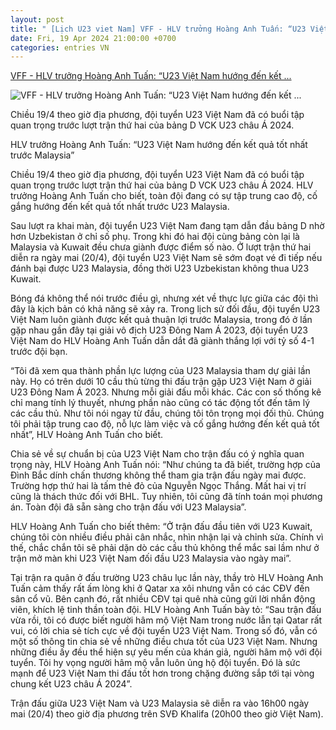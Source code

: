```yaml
---
layout: post
title: " [Lịch U23 viet Nam] VFF - HLV trưởng Hoàng Anh Tuấn: “U23 Việt Nam hướng đến kết ..."
date: Fri, 19 Apr 2024 21:00:00 +0700
categories: entries VN
---
```

[VFF - HLV trưởng Hoàng Anh Tuấn: “U23 Việt Nam hướng đến kết ...](https://vff.org.vn/hlv-truong-hoang-anh-tuan-u23-viet-nam-huong-den-ket-qua-tot-nhat-truoc-malaysia/)

![VFF - HLV trưởng Hoàng Anh Tuấn: “U23 Việt Nam hướng đến kết ...](https://vff.org.vn/wp-content/uploads/2024/04/VFF-2-3.jpg)

Chiều 19/4 theo giờ địa phương, đội tuyển U23 Việt Nam đã có buổi tập quan trọng trước lượt trận thứ hai của bảng D VCK U23 châu Á 2024.

HLV trưởng Hoàng Anh Tuấn: “U23 Việt Nam hướng đến kết quả tốt nhất trước Malaysia”

Chiều 19/4 theo giờ địa phương, đội tuyển U23 Việt Nam đã có buổi tập quan trọng trước lượt trận thứ hai của bảng D VCK U23 châu Á 2024. HLV trưởng Hoàng Anh Tuấn cho biết, toàn đội đang có sự tập trung cao độ, cố gắng hướng đến kết quả tốt nhất trước U23 Malaysia.

Sau lượt ra khai màn, đội tuyển U23 Việt Nam đang tạm dẫn đầu bảng D nhờ hơn Uzbekistan ở chỉ số phụ. Trong khi đó hai đội cùng bảng còn lại là Malaysia và Kuwait đều chưa giành được điểm số nào. Ở lượt trận thứ hai diễn ra ngày mai (20/4), đội tuyển U23 Việt Nam sẽ sớm đoạt vé đi tiếp nếu đánh bại được U23 Malaysia, đồng thời U23 Uzbekistan không thua U23 Kuwait.

Bóng đá không thể nói trước điều gì, nhưng xét về thực lực giữa các đội thì đây là kịch bản có khả năng sẽ xảy ra. Trong lịch sử đối đầu, đội tuyển U23 Việt Nam luôn giành được kết quả thuận lợi trước Malaysia, trong đó ở lần gặp nhau gần đây tại giải vô địch U23 Đông Nam Á 2023, đội tuyển U23 Việt Nam do HLV Hoàng Anh Tuấn dẫn dắt đã giành thắng lợi với tỷ số 4-1 trước đội bạn.

“Tôi đã xem qua thành phần lực lượng của U23 Malaysia tham dự giải lần này. Họ có trên dưới 10 cầu thủ từng thi đấu trận gặp U23 Việt Nam ở giải U23 Đông Nam Á 2023. Nhưng mỗi giải đấu mỗi khác. Các con số thống kê chỉ mang tính lý thuyết, nhưng phần nào cũng có tác động tốt đến tâm lý các cầu thủ. Như tôi nói ngay từ đầu, chúng tôi tôn trọng mọi đối thủ. Chúng tôi phải tập trung cao độ, nỗ lực làm việc và cố gắng hướng đến kết quả tốt nhất”, HLV Hoàng Anh Tuấn cho biết.

Chia sẻ về sự chuẩn bị của U23 Việt Nam cho trận đấu có ý nghĩa quan trọng này, HLV Hoàng Anh Tuấn nói: “Như chúng ta đã biết, trường hợp của Đình Bắc dính chấn thương không thể tham gia trận đấu ngày mai được. Trường hợp thứ hai là tấm thẻ đỏ của Nguyễn Ngọc Thắng. Mất hai vị trí cũng là thách thức đối với BHL. Tuy nhiên, tôi cũng đã tính toán mọi phương án. Toàn đội đã sẵn sàng cho trận đấu với U23 Malaysia”.

HLV Hoàng Anh Tuấn cho biết thêm: “Ở trận đấu đầu tiên với U23 Kuwait, chúng tôi còn nhiều điều phải cân nhắc, nhìn nhận lại và chỉnh sửa. Chính vì thế, chắc chắn tôi sẽ phải dặn dò các cầu thủ không thể mắc sai lầm như ở trận mở màn khi U23 Việt Nam đối đầu U23 Malaysia vào ngày mai”.

Tại trận ra quân ở đấu trường U23 châu lục lần này, thầy trò HLV Hoàng Anh Tuấn cảm thấy rất ấm lòng khi ở Qatar xa xôi nhưng vẫn có các CĐV đến sân cổ vũ. Bên cạnh đó, rất nhiều CĐV tại quê nhà cũng gửi lời nhắn động viên, khích lệ tinh thần toàn đội. HLV Hoàng Anh Tuấn bày tỏ: “Sau trận đấu vừa rồi, tôi có được biết người hâm mộ Việt Nam trong nước lẫn tại Qatar rất vui, có lời chia sẻ tích cực về đội tuyển U23 Việt Nam. Trong số đó, vẫn có một số thông tin chia sẻ về những điều chưa tốt của U23 Việt Nam. Nhưng những điều ấy đều thể hiện sự yêu mến của khán giả, người hâm mộ với đội tuyển. Tôi hy vọng người hâm mộ vẫn luôn ủng hộ đội tuyển. Đó là sức mạnh để U23 Việt Nam thi đấu tốt hơn trong chặng đường sắp tới tại vòng chung kết U23 châu Á 2024”.

Trận đấu giữa U23 Việt Nam và U23 Malaysia sẽ diễn ra vào 16h00 ngày mai (20/4) theo giờ địa phương trên SVĐ Khalifa (20h00 theo giờ Việt Nam).

